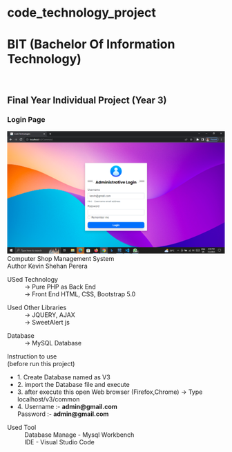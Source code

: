 # code_technology_project

<h1>BIT (Bachelor Of Information Technology) </h1>
<br/>
<h2> Final Year Individual Project (Year 3) </h2>

<h3>Login Page</h3>
<img src="image-1.png" />

<div>
Computer Shop Management System <br/>
Author Kevin Shehan Perera <br/>

<dl>
  <dt>USed Technology  </dt>
  <dd> -> Pure PHP as Back End </dd>
  <dd>-> Front End HTML, CSS, Bootstrap 5.0 </dd>
</dl>
</div>

<div>
<dl>
  <dt>Used Other Libraries </dt>
  <dd>   -> JQUERY, AJAX </dd>
  <dd> -> SweetAlert js </dd>
</dl>
</div>

<div>
<dl>
  <dt>Database </dt>
  <dd>     -> MySQL Database</dd>
</dl>
</div>

<div>
Instruction to use <br/>
(before run this project) <br/>
<ul>
<li>   1. Create Database named as V3  <br/> </li>
<li>   2. import the Database file and execute  <br/></li>
<li>   3. after execute this open Web browser (Firefox,Chrome) -> Type  <br/>
        localhost/v3/common  <br/></li>
<li>     4. Username :- <b>admin@gmail.com</b> <br/> 
       Password :- <b>admin@gmail.com </b> <br/></li>
</ul>
</div>

<div>
<dl>
  <dt>Used Tool </dt>
  <dd>Database Manage - Mysql Workbench <br/></dd>
    <dd>IDE - Visual Studio Code  <br/></dd>
</dl>
</div>

